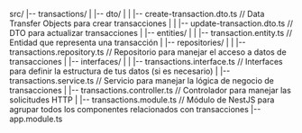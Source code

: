 src/
|-- transactions/
| |-- dto/
| | |-- create-transaction.dto.ts // Data Transfer Objects para crear transacciones
| | |-- update-transaction.dto.ts // DTO para actualizar transacciones
| |-- entities/
| | |-- transaction.entity.ts // Entidad que representa una transacción
| |-- repositories/
| | |-- transactions.repository.ts // Repositorio para manejar el acceso a datos de transacciones
| |-- interfaces/
| | |-- transactions.interface.ts // Interfaces para definir la estructura de tus datos (si es necesario)
| |-- transactions.service.ts // Servicio para manejar la lógica de negocio de transacciones
| |-- transactions.controller.ts // Controlador para manejar las solicitudes HTTP
| |-- transactions.module.ts // Módulo de NestJS para agrupar todos los componentes relacionados con transacciones
|-- app.module.ts
